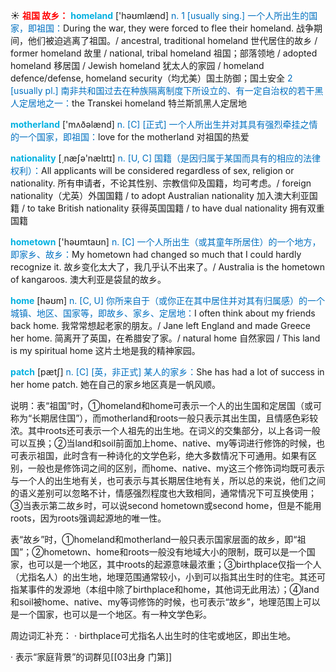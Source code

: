 ☀ <font color="red">**祖国 故乡：**</font>
<font color="sky blue">**homeland**</font> ['həʊmlænd] 
<font color="#0070c0">n. 1 [usually sing.] 一个人所出生的国家，即祖国：</font>During the war, they were forced to flee their homeland. 战争期间，他们被迫逃离了祖国。/ ancestral, traditional homeland 世代居住的故乡 / former homeland 故里 / national, tribal homeland 祖国；部落领地 / adopted homeland 移居国 / Jewish homeland 犹太人的家园 / homeland defence/defense, homeland security（均尤美）国土防御；国土安全 <font color="#0070c0">2 [usually pl.] 南非共和国过去在种族隔离制度下所设立的、有一定自治权的若干黑人定居地之一：</font>the Transkei homeland 特兰斯凯黑人定居地

<font color="sky blue">**motherland**</font> ['mʌðəlænd] 
<font color="#0070c0">n. [C] [正式] 一个人所出生并对其具有强烈牵挂之情的一个国家，即祖国：</font>love for the motherland 对祖国的热爱

<font color="sky blue">**nationality**</font> [͵næʃə'nælɪtɪ] 
<font color="#0070c0">n. [U, C] 国籍（是因归属于某国而具有的相应的法律权利）：</font>All applicants will be considered regardless of sex, religion or nationality. 所有申请者，不论其性别、宗教信仰及国籍，均可考虑。/ foreign nationality（尤英）外国国籍 / to adopt Australian nationality 加入澳大利亚国籍 / to take British nationality 获得英国国籍 / to have dual nationality 拥有双重国籍

<font color="sky blue">**hometown**</font> ['həʊmtaʊn] 
<font color="#0070c0">n. [C] 一个人所出生（或其童年所居住）的一个地方，即家乡、故乡：</font>My hometown had changed so much that I could hardly recognize it. 故乡变化太大了，我几乎认不出来了。/ Australia is the hometown of kangaroos. 澳大利亚是袋鼠的故乡。

<font color="sky blue">**home**</font> [həʊm] 
<font color="#0070c0">n. [C, U] 你所来自于（或你正在其中居住并对其有归属感）的一个城镇、地区、国家等，即故乡、家乡、定居地：</font>I often think about my friends back home. 我常常想起老家的朋友。/ Jane left England and made Greece her home. 简离开了英国，在希腊安了家。/ natural home 自然家园 / This land is my spiritual home 这片土地是我的精神家园。
           
<font color="sky blue">**patch**</font> [pætʃ]
<font color="#0070c0">n. [C] [英，非正式] 某人的家乡：</font>She has had a lot of success in her home patch. 她在自己的家乡地区真是一帆风顺。

说明：表“祖国”时，①homeland和home可表示一个人的出生国和定居国（或可称为“长期居住国”），而motherland和roots一般只表示其出生国，且情感色彩较浓。其中roots还可表示一个人祖先的出生地。在词义的交集部分，以上各词一般可以互换；②当land和soil前面加上home、native、my等词进行修饰的时候，也可表示祖国，此时含有一种诗化的文学色彩，绝大多数情况下可通用。如果有区别，一般也是修饰词之间的区别，而home、native、my这三个修饰词均既可表示与一个人的出生地有关，也可表示与其长期居住地有关，所以总的来说，他们之间的语义差别可以忽略不计，情感强烈程度也大致相同，通常情况下可互换使用；③当表示第二故乡时，可以说second hometown或second home，但是不能用roots，因为roots强调起源地的唯一性。

表“故乡”时，①homeland和motherland一般只表示国家层面的故乡，即“祖国”；②hometown、home和roots一般没有地域大小的限制，既可以是一个国家，也可以是一个地区，其中roots的起源意味最浓重；③birthplace仅指一个人（尤指名人）的出生地，地理范围通常较小，小到可以指其出生时的住宅。其还可指某事件的发源地（本组中除了birthplace和home，其他词无此用法）；④land和soil被home、native、my等词修饰的时候，也可表示“故乡”，地理范围上可以是一个国家，也可以是一个地区。有一种文学色彩。

周边词汇补充：
· birthplace可尤指名人出生时的住宅或地区，即出生地。

· 表示“家庭背景”的词群见[[03出身 门第]]
